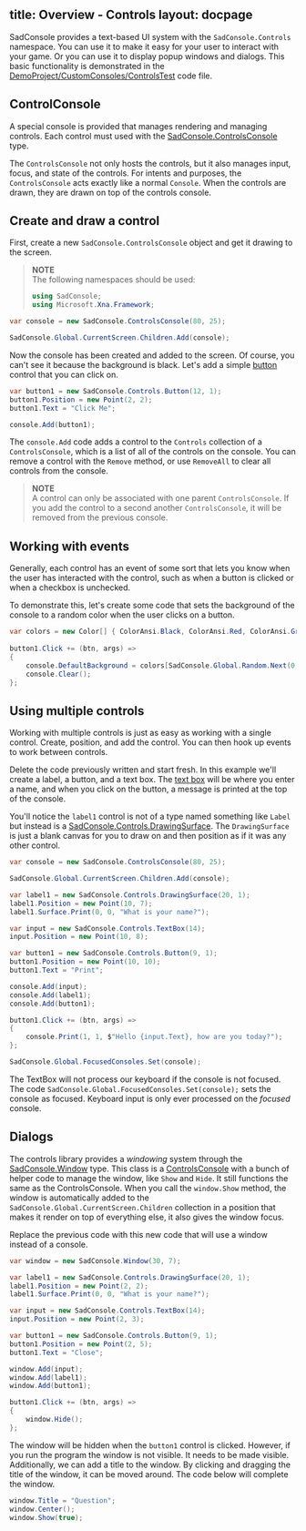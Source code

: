 title: Overview - Controls
layout: docpage
---

SadConsole provides a text-based UI system with the `SadConsole.Controls` namespace. You can use it to make it easy for your user to interact with your game. Or you can use it to display popup windows and dialogs. This basic functionality is demonstrated in the [DemoProject/CustomConsoles/ControlsTest][controls-test] code file.

## ControlConsole
A special console is provided that manages rendering and managing controls. Each control must used with the [SadConsole.ControlsConsole][controls-console] type.

The `ControlsConsole` not only hosts the controls, but it also manages input, focus, and state of the controls. For intents and purposes, the `ControlsConsole` acts exactly like a normal `Console`. When the controls are drawn, they are drawn on top of the controls console.

## Create and draw a control

First, create a new `SadConsole.ControlsConsole` object and get it drawing to the screen.

>**NOTE**  
>The following namespaces should be used:
>```csharp
>using SadConsole;
>using Microsoft.Xna.Framework;
>```

```csharp
var console = new SadConsole.ControlsConsole(80, 25);

SadConsole.Global.CurrentScreen.Children.Add(console);
```

Now the console has been created and added to the screen. Of course, you can't see it because the background is black. Let's add a simple [button][button] control that you can click on.

```csharp
var button1 = new SadConsole.Controls.Button(12, 1);
button1.Position = new Point(2, 2);
button1.Text = "Click Me";

console.Add(button1);
```

The `console.Add` code adds a control to the `Controls` collection of a `ControlsConsole`, which is a list of all of the controls on the console. You can remove a control with the `Remove` method, or use `RemoveAll` to clear all controls from the console.

>**NOTE**  
>A control can only be associated with one parent `ControlsConsole`. If you add the control to a second another `ControlsConsole`, it will be removed from the previous console.

## Working with events

Generally, each control has an event of some sort that lets you know when the user has interacted with the control, such as when a button is clicked or when a checkbox is unchecked.

To demonstrate this, let's create some code that sets the background of the console to a random color when the user clicks on a button.

```csharp
var colors = new Color[] { ColorAnsi.Black, ColorAnsi.Red, ColorAnsi.Green, ColorAnsi.Yellow, ColorAnsi.Blue, ColorAnsi.Magenta, ColorAnsi.Cyan, ColorAnsi.White };
            
button1.Click += (btn, args) => 
{
    console.DefaultBackground = colors[SadConsole.Global.Random.Next(0, colors.Length)];
    console.Clear();
};
```

## Using multiple controls

Working with multiple controls is just as easy as working with a single control. Create, position, and add the control. You can then hook up events to work between controls. 

Delete the code previously written and start fresh. In this example we'll create a label, a button, and a text box. The [text box][textbox] will be where you enter a name, and when you click on the button, a message is printed at the top of the console.

You'll notice the `label1` control is not of a type named something like `Label` but instead is a [SadConsole.Controls.DrawingSurface][drawingsurface]. The `DrawingSurface` is just a blank canvas for you to draw on and then position as if it was any other control.

```csharp
var console = new SadConsole.ControlsConsole(80, 25);

SadConsole.Global.CurrentScreen.Children.Add(console);

var label1 = new SadConsole.Controls.DrawingSurface(20, 1);
label1.Position = new Point(10, 7);
label1.Surface.Print(0, 0, "What is your name?");

var input = new SadConsole.Controls.TextBox(14);
input.Position = new Point(10, 8);

var button1 = new SadConsole.Controls.Button(9, 1);
button1.Position = new Point(10, 10);
button1.Text = "Print";

console.Add(input);
console.Add(label1);
console.Add(button1);

button1.Click += (btn, args) =>
{
    console.Print(1, 1, $"Hello {input.Text}, how are you today?");
};

SadConsole.Global.FocusedConsoles.Set(console);
```

The TextBox will not process our keyboard if the console is not focused. The code `SadConsole.Global.FocusedConsoles.Set(console);` sets the console as focused. Keyboard input is only ever processed on the *focused* console.


## Dialogs

The controls library provides a *windowing* system through the [SadConsole.Window][window] type. This class is a [ControlsConsole][controls-console] with a bunch of helper code to manage the window, like `Show` and `Hide`. It still functions the same as the ControlsConsole. When you call the `window.Show` method, the window is automatically added to the `SadConsole.Global.CurrentScreen.Children` collection in a position that makes it render on top of everything else, it also gives the window focus.

Replace the previous code with this new code that will use a window instead of a console.

```csharp
var window = new SadConsole.Window(30, 7);

var label1 = new SadConsole.Controls.DrawingSurface(20, 1);
label1.Position = new Point(2, 2);
label1.Surface.Print(0, 0, "What is your name?");

var input = new SadConsole.Controls.TextBox(14);
input.Position = new Point(2, 3);

var button1 = new SadConsole.Controls.Button(9, 1);
button1.Position = new Point(2, 5);
button1.Text = "Close";

window.Add(input);
window.Add(label1);
window.Add(button1);

button1.Click += (btn, args) =>
{
    window.Hide();
};
```

The window will be hidden when the `button1` control is clicked. However, if you run the program the window is not visible. It needs to be made visible. Additionally, we can add a title to the window. By clicking and dragging the title of the window, it can be moved around. The code below will complete the window.

```csharp
window.Title = "Question";
window.Center();
window.Show(true);
``` 

[controls-test]:     https://github.com/Thraka/SadConsole/blob/master/src/DemoProject/SharedCode/CustomConsoles/ControlsTest.cs
[drawingsurface]:    https://github.com/Thraka/SadConsole/blob/master/src/SadConsole.Shared/Controls/DrawingSurface.cs
[button]:            https://github.com/Thraka/SadConsole/blob/master/src/SadConsole.Shared/Controls/Button.cs
[textbox]:          https://github.com/Thraka/SadConsole/blob/master/src/SadConsole.Shared/Controls/TextBox.cs
[window]:            https://github.com/Thraka/SadConsole/blob/master/src/SadConsole.Shared/Window.cs
[controls-console]:  https://github.com/Thraka/SadConsole/blob/master/src/SadConsole.Shared/ControlsConsole.cs